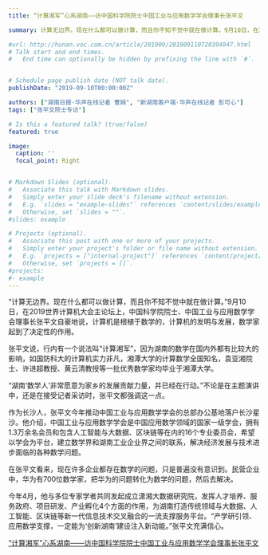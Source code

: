 ```yaml
---
title: “计算湘军”心系湖南——访中国科学院院士中国工业与应用数学学会理事长张平文

summary: 计算无边界。现在什么都可以做计算，而且你不知不觉中就在做计算。9月10日，在2019世界计算机大会主论坛上，中国科学院院士、中国工业与应用数学学会理事长张平文自豪地说，计算机是根植于数学的，计算机的发明与发展，数学家起到了决定性的作用。

#url: http://hunan.voc.com.cn/article/201909/201909110720394947.html
# Talk start and end times.
#   End time can optionally be hidden by prefixing the line with `#`.


# Schedule page publish date (NOT talk date).
publishDate: "2019-09-10T00:00:00Z"

authors: ["湖南日报·华声在线记者 曹娴", "新湖南客户端·华声在线记者 彭可心"]
tags: ["张平文院士专访"]

# Is this a featured talk? (true/false)
featured: true

image:
  caption: ''
  focal_point: Right


# Markdown Slides (optional).
#   Associate this talk with Markdown slides.
#   Simply enter your slide deck's filename without extension.
#   E.g. `slides = "example-slides"` references `content/slides/example-slides.md`.
#   Otherwise, set `slides = ""`.
#slides: example

# Projects (optional).
#   Associate this post with one or more of your projects.
#   Simply enter your project's folder or file name without extension.
#   E.g. `projects = ["internal-project"]` references `content/project/deep-learning/index.md`.
#   Otherwise, set `projects = []`.
#projects:
#- example
---
```

“计算无边界。现在什么都可以做计算，而且你不知不觉中就在做计算。”9月10日，在2019世界计算机大会主论坛上，中国科学院院士、中国工业与应用数学学会理事长张平文自豪地说，计算机是根植于数学的，计算机的发明与发展，数学家起到了决定性的作用。


张平文说，行内有一个说法叫“计算湘军”，因为湖南的数学在国内外都有比较大的影响，如国防科大的计算机实力非凡，湘潭大学的计算数学全国知名，袁亚湘院士、许进超教授、黄云清教授等一批优秀数学家均毕业于湘潭大学。


“湖南‘数学人’非常愿意为家乡的发展贡献力量，并已经在行动。”不论是在主题演讲中，还是在接受记者采访时，张平文都强调这一点。


作为长沙人，张平文今年推动中国工业与应用数学学会的总部办公基地落户长沙星沙。他介绍，中国工业与应用数学学会是中国应用数学领域的国家一级学会，拥有1.3万余名会员和包含人工智能与大数据、区块链等在内的16个专业委员会，希望以学会为平台，建立数学界和湖南工业企业界之间的联系，解决经济发展与技术进步面临的各种数学问题。


在张平文看来，现在许多企业都存在数学的问题，只是普遍没有意识到。民营企业中，华为有700位数学家，把华为的问题转化为数学的问题，然后去解决。


今年4月，他与多位专家学者共同发起成立潇湘大数据研究院，发挥人才培养、服务政府、项目研发、产业孵化4个方面的作用，为湖南打造传统领域与大数据、人工智能、区块链等新一代信息技术交叉融合的一流支撑服务平台。“产学研引领、应用数学支撑，一定能为‘创新湖南’建设注入新动能。”张平文充满信心。

[“计算湘军”心系湖南——访中国科学院院士中国工业与应用数学学会理事长张平文](http://hunan.voc.com.cn/article/201909/201909110720394947.html)